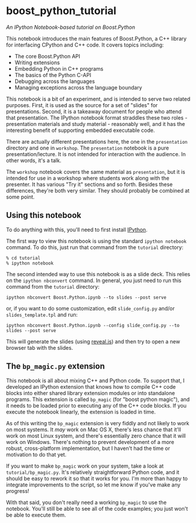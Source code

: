 boost_python_tutorial
=====================

*An IPython Notebook-based tutorial on Boost.Python*

This notebook introduces the main features of Boost.Python, a C++ library for interfacing CPython and C++ code. It covers topics including:

 * The core Boost.Python API
 * Writing extensions
 * Embedding Python in C++ programs
 * The basics of the Python C-API
 * Debugging across the languages
 * Managing exceptions across the language boundary

This notebook is a bit of an experiment, and is intended to serve two related purposes. First, it is used as the source for a set of "slides" for presentations. Second, it is a takeaway document for people who attend that presentation. The IPython notebook format straddles these two roles - presentation materials and study material - reasonably well, and it has the interesting benefit of supporting embedded executable code.

There are actually different presentations here, the one in the `presentation` directory and one in `workshop`. The `presentation` notebook is a pure presentation/lecture. It is not intended for interaction with the audience. In other words, it's a talk.

The `workshop` notebook covers the same material as `presentation`, but it is intended for use in a workshop where students work along with the presenter. It has various "Try it" sections and so forth. Besides these differences, they're both very similar. They should probably be combined at some point.

Using this notebook
-------------------

To do anything with this, you'll need to first install [IPython](http://ipython.org/).

The first way to view this notebook is using the standard `ipython notebook` command. To do this, just run that command from the `tutorial` directory:

```
% cd tutorial
% ipython notebook
```

The second intended way to use this notebook is as a slide deck. This relies on the `ipython nbconvert` command. In general, you just need to run this command from the `tutorial` directory:

```
ipython nbconvert Boost.Python.ipynb --to slides --post serve
```

or, if you want to do some customization, edit `slide_config.py` and/or `slides_template.tpl` and run:

```
ipython nbconvert Boost.Python.ipynb --config slide_config.py --to slides --post serve
```

This will generate the slides (using [reveal.js](http://lab.hakim.se/reveal-js/#/)) and then try to open a new browser tab with the slides.

The `bp_magic.py` extension
---------------------------

This notebook is all about mixing C++ and Python code. To support that, I developed an IPython extension that knows how to compile C++ code blocks into either shared library extension modules or into standalone programs. This extension is called `bp_magic` (for "boost python magic"), and it needs to be loaded prior to executing any of the C++ code blocks. If you execute the notebook linearly, the extension is loaded in time.

As of this writing the `bp_magic` extension is very fiddly and not likely to work on most systems. It *may* work on Mac OS X, there's less chance that it'll work on most Linux system, and there's essentially zero chance that it will work on Windows. There's nothing to prevent development of a more robust, cross-platform implementation, but I haven't had the time or motivation to do that yet.

If you want to make `bp_magic` work on your system, take a look at `tutorial/bp_magic.py`. It's relatively straightforward Python code, and it should be easy to rework it so that it works for you. I'm more than happy to integrate improvements to the script, so let me know if you've make any progress!

With that said, you don't really need a working `bp_magic` to use the notebook. You'll still be able to see all of the code examples; you just won't be able to execute them.
